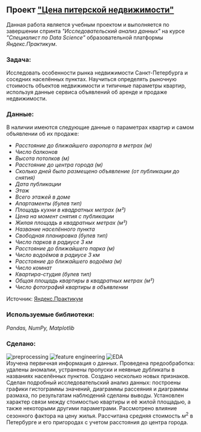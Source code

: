 ## Проект ["Цена питерской недвижимости"](https://github.com/maresin/yandex_practicum/blob/main/Real%20Estate%20Cost/real_estate_notebook.ipynb)
Данная работа является учебным проектом и выполняется по завершении спринта _"Исследовательский анализ данных"_ на курсе _"Специалист по Data Science"_ образовательной платформы _Яндекс.Практикум_.   
### Задача:
Исследовать особенности рынка недвижимости Санкт-Петербурга и соседних населённых пунктах. Научиться определять рыночную стоимость объектов недвижимости и типичные параметры квартир, используя данные сервиса объявлений об аренде и продаже недвижимости.
### Данные:
В наличии имеются следующие данные о параметрах квартир и самом объявлении об их продаже:
- _Расстояние до ближайшего аэропорта в метрах (м)_
- _Число балконов_
- _Высота потолков (м)_
- _Расстояние до центра города (м)_
- _Сколько дней было размещено объявление (от публикации до снятия)_
- _Дата публикации_
- _Этаж_
- _Всего этажей в доме_
- _Апартаменты (булев тип)_
- _Площадь кухни в квадратных метрах (м²)_
- _Цена на момент снятия с публикации_
- _Жилая площадь в квадратных метрах (м²)_
- _Название населённого пункта_
- _Свободная планировка (булев тип)_
- _Число парков в радиусе 3 км_
- _Расстояние до ближайшего парка (м)_
- _Число водоёмов в радиусе 3 км_
- _Расстояние до ближайшего водоёма (м)_
- _Число комнат_
- _Квартира-студия (булев тип)_
- _Общая площадь квартиры в квадратных метрах (м²)_
- _Число фотографий квартиры в объявлении_    

Источник: [Яндекс.Практикум](https://practicum.yandex.ru/data-scientist/)
### Используемые библиотеки:
*Pandas, NumPy, Matplotlib*
### Сделано:
![preprocessing](https://img.shields.io/badge/-preprocessing-D0F4F6?style=flat) ![feature engineering](https://img.shields.io/badge/-feature--engineering-C5D8F1?style=flat) ![EDA](https://img.shields.io/badge/-EDA-F8FBAC?style=flat)  
Изучена первичная информация о данных. Проведена предообработка: удалены аномалии, устранены пропуски и неявные дубликаты в названиях населённых пунктов. Создано несколько новых признаков. Сделан подробный исследовательский анализ данных: построены графики гистограммы значений, диаграммы рассеяния и диаграммы размаха, по результатам наблюдений сделаны выводы. Установлен характер связи между стоимостью квартиры и её жилой площадью, а также некоторыми другими параметрами. Рассмотрено влияние сезонного фактора на цену жилья. Рассчитана средняя стоимость $м^2$ в Петербурге и его пригородах с учетом расстояния до центра города.
